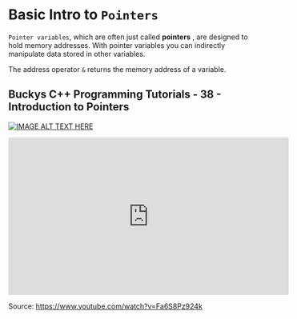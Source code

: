 # Basic Intro to `Pointers`

`Pointer variables`, which are often just called __pointers__ , are designed
to hold memory addresses. With pointer variables you can indirectly
manipulate data stored in other variables.

The address operator `&` returns the memory address of a variable.

## Buckys C++ Programming Tutorials - 38 - Introduction to Pointers
[![IMAGE ALT TEXT HERE](https://lh3.googleusercontent.com/Ned_Tu_ge6GgJZ_lIO_5mieIEmjDpq9kfgD05wapmvzcInvT4qQMxhxq_hEazf8ZsqA=w300)](https://www.youtube.com/watch?v=Fa6S8Pz924k)

<iframe width="560" height="315" src="https://www.youtube.com/embed/Fa6S8Pz924k" frameborder="0" gesture="media" allow="encrypted-media" allowfullscreen></iframe>

Source: https://www.youtube.com/watch?v=Fa6S8Pz924k
